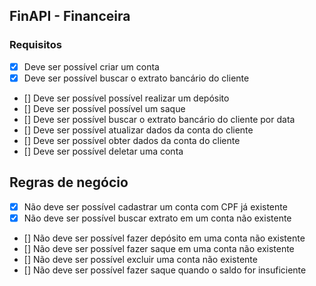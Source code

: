 ## FinAPI  - Financeira 

### Requisitos

- [x] Deve ser possível criar um conta
- [x] Deve ser possível buscar o extrato  bancário  do cliente
- [] Deve ser possível possível realizar  um depósito
- [] Deve ser possível possível  um saque
- [] Deve ser possível buscar o extrato bancário  do cliente por data
- [] Deve ser possível atualizar dados da conta do cliente
- [] Deve ser possível obter dados da conta do cliente
- [] Deve ser possível deletar uma conta

## Regras de negócio

- [x] Não deve ser possível cadastrar  um conta  com CPF já existente
- [x] Não deve ser possível buscar extrato em um conta não existente
- [] Não deve ser possível fazer depósito em uma conta não existente
- [] Não deve ser possível fazer saque em uma conta não existente
- [] Não deve ser possível excluir uma conta não existente
- [] Não deve ser possível fazer saque quando o saldo for insuficiente
